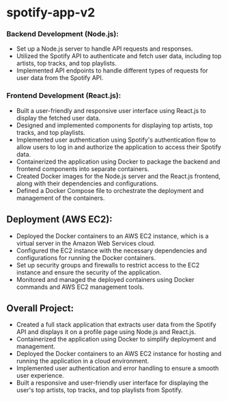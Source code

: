 # spotify-app-v2

### Backend Development (Node.js):
* Set up a Node.js server to handle API requests and responses.
* Utilized the Spotify API to authenticate and fetch user data, including top artists, top tracks, and top playlists.
* Implemented API endpoints to handle different types of requests for user data from the Spotify API.
 
### Frontend Development (React.js):
* Built a user-friendly and responsive user interface using React.js to display the fetched user data.
* Designed and implemented components for displaying top artists, top tracks, and top playlists.
* Implemented user authentication using Spotify's authentication flow to allow users to log in and authorize the application to access their Spotify data.
* Containerized the application using Docker to package the backend and frontend components into separate containers.
* Created Docker images for the Node.js server and the React.js frontend, along with their dependencies and configurations.
* Defined a Docker Compose file to orchestrate the deployment and management of the containers.
 
## Deployment (AWS EC2):
* Deployed the Docker containers to an AWS EC2 instance, which is a virtual server in the Amazon Web Services cloud.
* Configured the EC2 instance with the necessary dependencies and configurations for running the Docker containers.
* Set up security groups and firewalls to restrict access to the EC2 instance and ensure the security of the application.
* Monitored and managed the deployed containers using Docker commands and AWS EC2 management tools.
 
## Overall Project:
* Created a full stack application that extracts user data from the Spotify API and displays it on a profile page using Node.js and React.js.
* Containerized the application using Docker to simplify deployment and management.
* Deployed the Docker containers to an AWS EC2 instance for hosting and running the application in a cloud environment.
* Implemented user authentication and error handling to ensure a smooth user experience.
* Built a responsive and user-friendly user interface for displaying the user's top artists, top tracks, and top playlists from Spotify.
